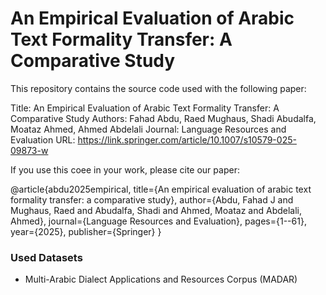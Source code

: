 # An Empirical Evaluation of Arabic Text Formality Transfer: A Comparative Study

This repository contains the source code used with the following paper:

Title: An Empirical Evaluation of Arabic Text Formality Transfer: A Comparative Study
Authors: Fahad Abdu, Raed Mughaus, Shadi Abudalfa, Moataz Ahmed, Ahmed Abdelali
Journal: Language Resources and Evaluation
URL: https://link.springer.com/article/10.1007/s10579-025-09873-w

If you use this coee in your work, please cite our paper:

@article{abdu2025empirical,
  title={An empirical evaluation of arabic text formality transfer: a comparative study},
  author={Abdu, Fahad J and Mughaus, Raed and Abudalfa, Shadi and Ahmed, Moataz and Abdelali, Ahmed},
  journal={Language Resources and Evaluation},
  pages={1--61},
  year={2025},
  publisher={Springer}
}

### Used Datasets

- Multi-Arabic Dialect Applications and Resources Corpus (MADAR)
